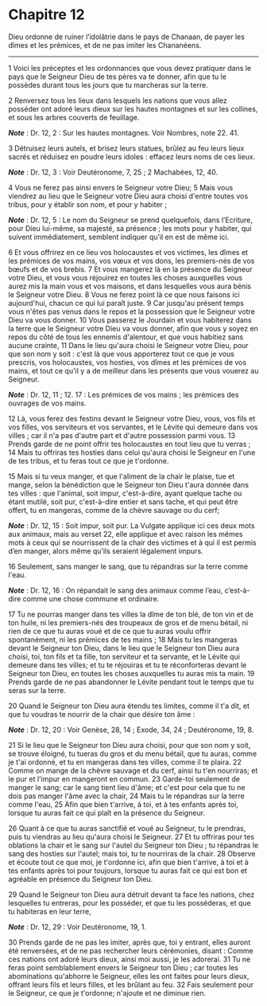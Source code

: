 # Chapitre 12

Dieu ordonne de ruiner l’idolâtrie dans le pays de Chanaan, de payer les dîmes et les prémices, et de ne pas imiter les Chananéens.

***

1 Voici les préceptes et les ordonnances que vous devez pratiquer dans le pays que le Seigneur Dieu de tes pères va te donner, afin que tu le possèdes durant tous les jours que tu marcheras sur la terre.


2 Renversez tous les lieux dans lesquels les nations que vous allez posséder ont adoré leurs dieux sur les hautes montagnes et sur les collines, et sous les arbres couverts de feuillage.

***Note*** :  Dr. 12, 2 : Sur les hautes montagnes. Voir Nombres, note 22. 41.

3 Détruisez leurs autels, et brisez leurs statues, brûlez au feu leurs lieux sacrés et réduisez en poudre leurs idoles : effacez leurs noms de ces lieux.

***Note*** :  Dr. 12, 3 : Voir Deutéronome, 7, 25 ; 2 Machabées, 12, 40.


4 Vous ne ferez pas ainsi envers le Seigneur votre Dieu; 5 Mais vous viendrez au lieu que le Seigneur votre Dieu aura choisi d'entre toutes vos tribus, pour y établir son nom, et pour y habiter ;

***Note*** :  Dr. 12, 5 : Le nom du Seigneur se prend quelquefois, dans l’Ecriture, pour Dieu lui-même, sa majesté, sa présence ; les mots pour y habiter, qui suivent immédiatement, semblent indiquer qu’il en est de même ici.

6 Et vous offrirez en ce lieu vos holocaustes et vos victimes, les dîmes et les prémices de vos mains, vos vœux et vos dons, les premiers-nés de vos bœufs et de vos brebis. 7 Et vous mangerez là en la présence du Seigneur votre Dieu, et vous vous réjouirez en toutes les choses auxquelles vous aurez mis la main vous et vos maisons, et dans lesquelles vous aura bénis le Seigneur votre Dieu. 8 Vous ne ferez point là ce que nous faisons ici aujourd'hui, chacun ce qui lui paraît juste. 9 Car jusqu'au présent temps vous n'êtes pas venus dans le repos et la possession que le Seigneur votre Dieu va vous donner. 10 Vous passerez le Jourdain et vous habiterez dans la terre que le Seigneur votre Dieu va vous donner, afin que vous y soyez en repos du côté de tous les ennemis d'alentour, et que vous habitiez sans aucune crainte, 11 Dans le lieu qu'aura choisi le Seigneur votre Dieu, pour que son nom y soit : c'est là que vous apporterez tout ce que je vous prescris, vos holocaustes, vos hosties, vos dîmes et les prémices de
vos mains, et tout ce qu'il y a de meilleur dans les présents que vous vouerez au Seigneur.

***Note*** :  Dr. 12, 11 ; 12. 17 : Les prémices de vos mains ; les prémices des ouvrages de vos mains.

12 Là, vous ferez des festins devant le Seigneur votre Dieu, vous, vos fils et vos filles, vos serviteurs et vos servantes, et le Lévite qui demeure dans vos villes ; car il n'a pas d'autre part et d'autre possession parmi vous. 13 Prends garde de ne point offrir tes holocaustes en tout lieu que tu verras ; 14 Mais tu offriras tes hosties dans celui qu'aura choisi le Seigneur en l'une de tes tribus, et tu feras tout ce que je t'ordonne.


15 Mais si tu veux manger, et que l'aliment de la chair le plaise, tue et mange, selon la bénédiction que le Seigneur ton Dieu t'aura donnée dans tes villes : que l'animal, soit impur, c'est-à-dire, ayant quelque tache ou étant mutilé, soit pur, c'est-à-dire entier et sans tache, et qui peut être offert, tu en mangeras, comme de la chèvre sauvage ou du cerf;

***Note*** :  Dr. 12, 15 : Soit impur, soit pur. La Vulgate applique ici ces deux mots aux animaux, mais au verset 22, elle applique et avec raison les mêmes mots à ceux qui se nourrissent de la chair des victimes et à qui il est permis d’en manger, alors même qu’ils seraient légalement impurs.

16 Seulement, sans manger le sang, que tu répandras sur la terre comme l'eau.

***Note*** :  Dr. 12, 16 : On répandait le sang des animaux comme l’eau, c’est-à-dire comme une chose commune et ordinaire.


17 Tu ne pourras manger dans tes villes la dîme de ton blé, de ton vin et de ton huile, ni les premiers-nés des troupeaux de gros et de menu bétail, ni rien de ce que tu auras voué et de ce que tu auras voulu offrir spontanément, ni les prémices de tes mains ; 18 Mais tu les mangeras devant le Seigneur ton Dieu, dans le lieu que le Seigneur ton Dieu aura choisi, toi, ton fils et ta fille, ton serviteur et ta servante, et le Lévite qui demeure dans tes villes; et tu te réjouiras et tu te réconforteras devant le Seigneur ton Dieu, en toutes les choses auxquelles tu auras mis ta main. 19 Prends garde de ne pas abandonner le Lévite pendant tout le temps que tu seras sur la terre.


20 Quand le Seigneur ton Dieu aura étendu tes limites, comme il t'a dit, et que tu voudras te nourrir de la chair que désire ton âme :

***Note*** :  Dr. 12, 20 : Voir Genèse, 28, 14 ; Exode, 34, 24 ; Deutéronome, 19, 8.

21 Si le lieu que le Seigneur ton Dieu aura choisi, pour que son nom y soit, se trouve éloigné, tu tueras du gros et du menu bétail, que tu auras, comme je t'ai ordonné, et tu en mangeras dans tes villes, comme il te plaira. 22 Comme on mange de la chèvre sauvage et du cerf, ainsi tu t'en nourriras; et le pur et l'impur en mangeront en commun. 23 Garde-toi seulement de manger le sang; car le sang tient lieu d'âme; et c'est pour cela que tu ne dois pas manger l'âme avec la chair, 24 Mais tu le répandras sur la terre comme l'eau, 25 Afin que bien t'arrive, à toi, et à tes enfants après toi, lorsque tu auras fait ce qui plaît en la présence du Seigneur.


26 Quant à ce que tu auras sanctifié et voué au Seigneur, tu le prendras, puis tu viendras au lieu qu'aura choisi le Seigneur. 27 Et tu offriras pour tes oblations la chair et le sang sur l'autel du Seigneur ton Dieu ; tu répandras le sang des hosties sur l'autel; mais toi, tu te nourriras de la chair. 28 Observe et écoute tout ce que moi, je t'ordonne ici, afin que bien t'arrive, à toi et à tes enfants après toi pour toujours, lorsque tu auras fait ce qui est bon et agréable en présence du Seigneur ton Dieu.


29 Quand le Seigneur ton Dieu aura détruit devant ta face les nations, chez lesquelles tu entreras, pour les posséder, et que tu les posséderas, et que tu habiteras en leur terre,

***Note*** :  Dr. 12, 29 : Voir Deutéronome, 19, 1.

30 Prends garde de ne pas les imiter, après que, toi y entrant, elles auront été renversées, et de ne pas rechercher leurs cérémonies, disant : Comme ces nations ont adoré leurs dieux, ainsi moi aussi, je les adorerai. 31 Tu ne feras point semblablement envers le Seigneur ton Dieu ; car toutes les abominations qu'abhorre le Seigneur, elles les ont faites pour leurs dieux, offrant leurs fils et leurs filles, et les brûlant au feu. 32 Fais seulement pour le Seigneur, ce que je t'ordonne; n'ajoute et ne diminue rien.

